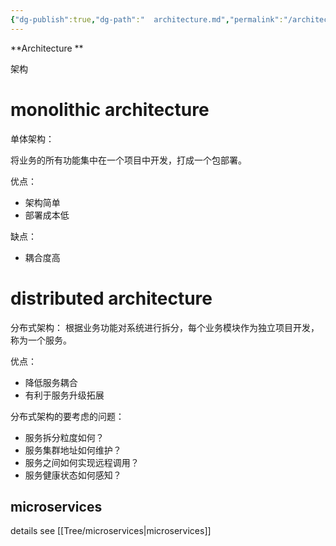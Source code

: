 ```yaml
---
{"dg-publish":true,"dg-path":"  architecture.md","permalink":"/architecture/","tags":["CS"],"created":"2022-10-03T16:24:06.996+08:00","updated":"2023-08-27T03:40:21.184+08:00"}
---
```



**Architecture ** 

架构

# monolithic architecture

单体架构：

将业务的所有功能集中在一个项目中开发，打成一个包部署。

优点：
- 架构简单
- 部署成本低

缺点：
- 耦合度高
# distributed architecture
分布式架构：
根据业务功能对系统进行拆分，每个业务模块作为独立项目开发，称为一个服务。

优点：
- 降低服务耦合
- 有利于服务升级拓展

分布式架构的要考虑的问题：

- 服务拆分粒度如何？
- 服务集群地址如何维护？
- 服务之间如何实现远程调用？
- 服务健康状态如何感知？

## microservices

details see [[Tree/microservices\|microservices]]